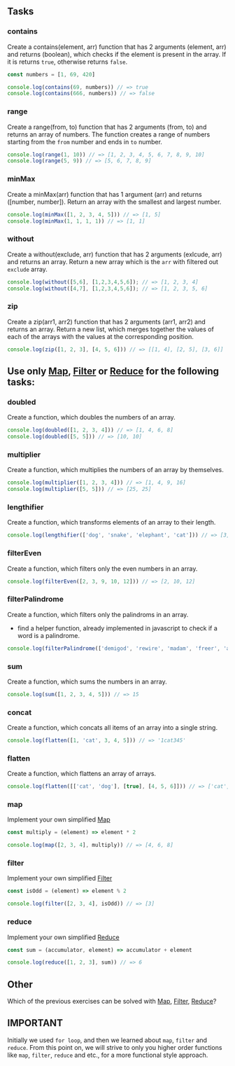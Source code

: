 ## Tasks

### contains
Create a contains(element, arr) function that has 2 arguments (element, arr) and returns (boolean), which
checks if the element is present in the array. If it is returns `true`, otherwise returns `false`.


```js
const numbers = [1, 69, 420]

console.log(contains(69, numbers)) // => true
console.log(contains(666, numbers)) // => false
```

### range
Create a range(from, to) function that has 2 arguments (from, to) and returns an array of numbers. The function
creates a range of numbers starting from the `from` number and ends in `to` number.

```js
console.log(range(1, 10)) // => [1, 2, 3, 4, 5, 6, 7, 8, 9, 10]
console.log(range(5, 9)) // => [5, 6, 7, 8, 9]
```

### minMax
Create a minMax(arr) function that has 1 argument (arr) and returns ([number, number]).
Return an array with the smallest and largest number.

```js
console.log(minMax([1, 2, 3, 4, 5])) // => [1, 5]
console.log(minMax(1, 1, 1, 1)) // => [1, 1]
```

### without
Create a without(exclude, arr) function that has 2 arguments (exlcude, arr) and returns an array.
Return a new array which is the `arr` with filtered out `exclude` array.

```js
console.log(without([5,6], [1,2,3,4,5,6]); // => [1, 2, 3, 4]
console.log(without([4,7], [1,2,3,4,5,6]); // => [1, 2, 3, 5, 6]
```

### zip
Create a zip(arr1, arr2) function that has 2 arguments (arr1, arr2) and returns an array.
Return a new list, which merges together the values of each of the arrays with the values at the corresponding position.

```js
console.log(zip([1, 2, 3], [4, 5, 6])) // => [[1, 4], [2, 5], [3, 6]]
```

## Use only [Map][map], [Filter][filter] or [Reduce][reduce] for the following tasks:

### doubled
Create a function, which doubles the numbers of an array.

```js
console.log(doubled([1, 2, 3, 4])) // => [1, 4, 6, 8]
console.log(doubled([5, 5])) // => [10, 10]
```

### multiplier
Create a function, which multiplies the numbers of an array by themselves.

```js
console.log(multiplier([1, 2, 3, 4])) // => [1, 4, 9, 16]
console.log(multiplier([5, 5])) // => [25, 25]
```

### lengthifier
Create a function, which transforms elements of an array to their length.

```js
console.log(lengthifier(['dog', 'snake', 'elephant', 'cat'])) // => [3, 5, 7, 3]
```

### filterEven
Create a function, which filters only the even numbers in an array.

```js
console.log(filterEven([2, 3, 9, 10, 12])) // => [2, 10, 12]
```

### filterPalindrome
Create a function, which filters only the palindroms in an array.
- find a helper function, already implemented in javascript to check if a word is a palindrome.

```js
console.log(filterPalindrome(['demigod', 'rewire', 'madam', 'freer', 'anutforajaroftuna', 'kiosk'])) // => ['madam', 'anutforajaroftuna']
```

### sum
Create a function, which sums the numbers in an array.

```js
console.log(sum([1, 2, 3, 4, 5])) // => 15
```

### concat
Create a function, which concats all items of an array into a single string.

```js
console.log(flatten([1, 'cat', 3, 4, 5])) // => '1cat345'
```

### flatten
Create a function, which flattens an array of arrays.

```js
console.log(flatten([['cat', 'dog'], [true], [4, 5, 6]])) // => ['cat', 'dog', true, 4, 5, 6]
```

### map
Implement your own simplified [Map][map]
```js
const multiply = (element) => element * 2

console.log(map([2, 3, 4], multiply)) // => [4, 6, 8]
```

### filter
Implement your own simplified [Filter][filter]
```js
const isOdd = (element) => element % 2

console.log(filter([2, 3, 4], isOdd)) // => [3]
```

### reduce
Implement your own simplified [Reduce][reduce]
```js
const sum = (accumulator, element) => accumulator + element

console.log(reduce([1, 2, 3], sum)) // => 6
```

## Other
Which of the previous exercises can be solved with [Map][map], [Filter][filter], [Reduce][reduce]?

## IMPORTANT
Initially we used `for loop`, and then we learned about `map`, `filter` and `reduce`. From
this point on, we will strive to only you higher order functions like `map`,
`filter`, `reduce` and etc., for a more functional style approach.

[map]: https://developer.mozilla.org/en-US/docs/Web/JavaScript/Reference/Global_Objects/Array/map
[filter]: https://developer.mozilla.org/en-US/docs/Web/JavaScript/Reference/Global_Objects/Array/filter
[reduce]: https://developer.mozilla.org/en-US/docs/Web/JavaScript/Reference/Global_Objects/Array/Reduce

